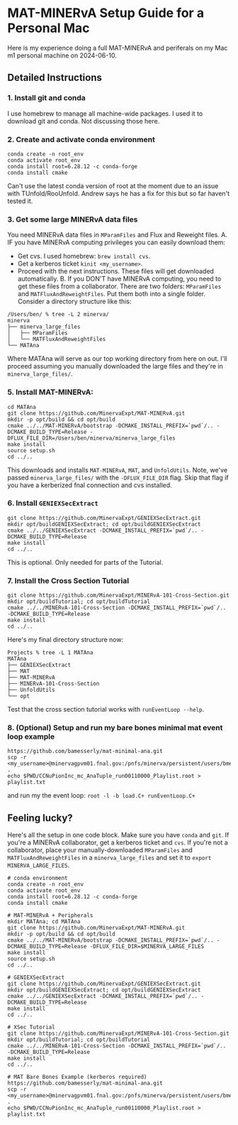 # MAT-MINERvA Setup Guide for a Personal Mac
Here is my experience doing a full MAT-MINERvA and periferals on my Mac m1 personal machine on 2024-06-10.

## Detailed Instructions

### 1. Install git and conda
I use homebrew to manage all machine-wide packages. I used it to download git and conda. Not discussing those here.

### 2. Create and activate conda environment
```
conda create -n root_env
conda activate root_env
conda install root=6.28.12 -c conda-forge
conda install cmake
```
Can't use the latest conda version of root at the moment due to an issue with TUnfold/RooUnfold. Andrew says he has a fix for this but so far haven't tested it.

### 3. Get some large MINERvA data files
You need MINERvA data files in `MParamFiles` and Flux and Reweight files.
  A. IF you have MINERvA computing privileges you can easily download them:
  * Get cvs. I used homebrew: `brew install cvs`.
  * Get a kerberos ticket `kinit <my_username>`.
  * Proceed with the next instructions. These files will get downloaded automatically.
  B. If you DON'T have MINERvA computing, you need to get these files from a collaborator. There are two folders: `MParamFiles` and `MATFluxAndReweightFiles`. Put them both into a single folder. Consider a directory structure like this:
```
/Users/ben/ % tree -L 2 minerva/
minerva
├── minerva_large_files
│   ├── MParamFiles
│   └── MATFluxAndReweightFiles
└── MATAna
```
Where MATAna will serve as our top working directory from here on out. I'll proceed assuming you manually downloaded the large files and they're in `minerva_large_files/`.

### 5. Install MAT-MINERvA:
```
cd MATAna
git clone https://github.com/MinervaExpt/MAT-MINERvA.git
mkdir -p opt/build && cd opt/build
cmake ../../MAT-MINERvA/bootstrap -DCMAKE_INSTALL_PREFIX=`pwd`/.. -DCMAKE_BUILD_TYPE=Release -DFLUX_FILE_DIR=/Users/ben/minerva/minerva_large_files
make install
source setup.sh
cd ../..
```
This downloads and installs `MAT-MINERvA`, `MAT`, and `UnfoldUtils`. Note, we've passed `minerva_large_files/` with the `-DFLUX_FILE_DIR` flag. Skip that flag if you have a kerberized fnal connection and cvs installed.

### 6. Install `GENIEXSecExtract`
```
git clone https://github.com/MinervaExpt/GENIEXSecExtract.git
mkdir opt/buildGENIEXSecExtract; cd opt/buildGENIEXSecExtract
cmake ../../GENIEXSecExtract -DCMAKE_INSTALL_PREFIX=`pwd`/.. -DCMAKE_BUILD_TYPE=Release
make install
cd ../..
```
This is optional. Only needed for parts of the Tutorial.

### 7. Install the Cross Section Tutorial
```
git clone https://github.com/MinervaExpt/MINERvA-101-Cross-Section.git
mkdir opt/buildTutorial; cd opt/buildTutorial
cmake ../../MINERvA-101-Cross-Section -DCMAKE_INSTALL_PREFIX=`pwd`/.. -DCMAKE_BUILD_TYPE=Release
make install
cd ../..
```

Here's my final directory structure now:
```
Projects % tree -L 1 MATAna
MATAna
├── GENIEXSecExtract
├── MAT
├── MAT-MINERvA
├── MINERvA-101-Cross-Section
├── UnfoldUtils
└── opt
```

Test that the cross section tutorial works with `runEventLoop --help`.

### 8. (Optional) Setup and run my bare bones minimal mat event loop example
```
https://github.com/bamesserly/mat-minimal-ana.git
scp -r <my_username>@minervagpvm01.fnal.gov:/pnfs/minerva/persistent/users/bmesserl/pions/20190824/merged/mc/ME1A/CCNuPionInc_mc_AnaTuple_run00110000_Playlist.root .
echo $PWD/CCNuPionInc_mc_AnaTuple_run00110000_Playlist.root > playlist.txt
```
and run my the event loop:
`root -l -b load.C+ runEventLoop.C+`

## Feeling lucky?
Here's all the setup in one code block. Make sure you have `conda` and `git`. If you're a MINERvA collaborator, get a kerberos ticket and `cvs`. If you're not a collaborator, place your manually-downloaded `MParamFiles` and `MATFluxAndReweightFiles` in a `minerva_large_files` and set it to `export MINERVA_LARGE_FILES`.
```
# conda environment
conda create -n root_env
conda activate root_env
conda install root=6.28.12 -c conda-forge
conda install cmake

# MAT-MINERvA + Peripherals
mkdir MATAna; cd MATAna
git clone https://github.com/MinervaExpt/MAT-MINERvA.git
mkdir -p opt/build && cd opt/build
cmake ../../MAT-MINERvA/bootstrap -DCMAKE_INSTALL_PREFIX=`pwd`/.. -DCMAKE_BUILD_TYPE=Release -DFLUX_FILE_DIR=$MINERVA_LARGE_FILES
make install
source setup.sh
cd ../..

# GENIEXSecExtract
git clone https://github.com/MinervaExpt/GENIEXSecExtract.git
mkdir opt/buildGENIEXSecExtract; cd opt/buildGENIEXSecExtract
cmake ../../GENIEXSecExtract -DCMAKE_INSTALL_PREFIX=`pwd`/.. -DCMAKE_BUILD_TYPE=Release
make install
cd ../..

# XSec Tutorial
git clone https://github.com/MinervaExpt/MINERvA-101-Cross-Section.git
mkdir opt/buildTutorial; cd opt/buildTutorial
cmake ../../MINERvA-101-Cross-Section -DCMAKE_INSTALL_PREFIX=`pwd`/.. -DCMAKE_BUILD_TYPE=Release
make install
cd ../..

# MAT Bare Bones Example (kerberos required)
https://github.com/bamesserly/mat-minimal-ana.git
scp -r <my_username>@minervagpvm01.fnal.gov:/pnfs/minerva/persistent/users/bmesserl/pions/20190824/merged/mc/ME1A/CCNuPionInc_mc_AnaTuple_run00110000_Playlist.root .
echo $PWD/CCNuPionInc_mc_AnaTuple_run00110000_Playlist.root > playlist.txt
```

